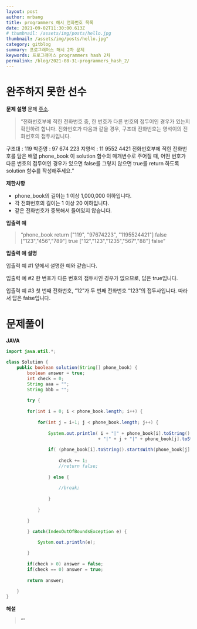 ```yaml
---
layout: post
author: mrbang
title: programmers_해시_전화번호 목록
date: 2021-09-02T11:30:00.613Z
# thumbnail: /assets/img/posts/hello.jpg
thumbnail: /assets/img/posts/hello.jpg"
category: gitblog
summary: 프로그래머스 해시 2차 문제 
keywords: 프로그래머스 programmers hash 2차 
permalink: /blog/2021-08-31-programmers_hash_2/
---
```

# 완주하지 못한 선수

**문제 설명** 문제 [주소](https://programmers.co.kr/learn/courses/30/lessons/42577).

> “전화번호부에 적힌 전화번호 중, 한 번호가 다른 번호의 접두어인 경우가 있는지 확인하려 합니다.
전화번호가 다음과 같을 경우, 구조대 전화번호는 영석이의 전화번호의 접두사입니다.

구조대 : 119
박준영 : 97 674 223
지영석 : 11 9552 4421
전화번호부에 적힌 전화번호를 담은 배열 phone_book 이 solution 함수의 매개변수로 주어질 때, 어떤 번호가 다른 번호의 접두어인 경우가 있으면 false를 그렇지 않으면 true를 return 하도록 solution 함수를 작성해주세요.”

**제한사항** 

* phone_book의 길이는 1 이상 1,000,000 이하입니다.
* 각 전화번호의 길이는 1 이상 20 이하입니다.
* 같은 전화번호가 중복해서 들어있지 않습니다.

**입출력 예** 

> “phone_book	return
["119", "97674223", "1195524421"]	false
["123","456","789"]	true
["12","123","1235","567","88"]	false”

**입출력 예 설명** 

입출력 예 #1
앞에서 설명한 예와 같습니다.

입출력 예 #2
한 번호가 다른 번호의 접두사인 경우가 없으므로, 답은 true입니다.

입출력 예 #3
첫 번째 전화번호, “12”가 두 번째 전화번호 “123”의 접두사입니다. 따라서 답은 false입니다.

# 문제풀이 

**JAVA** 
```java
import java.util.*;

class Solution {
    public boolean solution(String[] phone_book) {
        boolean answer = true;
        int check = 0;     
        String aaa = "";
        String bbb = "";
        
        try {
        
        for(int i = 0; i < phone_book.length; i++) {       
            
            for(int j = i+1; j < phone_book.length; j++) {   
                
                System.out.println( i + "|" + phone_book[i].toString() 
                                   + "|" + j + "|" + phone_book[j].toString() + "####" );
                
                if( (phone_book[i].toString().startsWith(phone_book[j].toString()) ) && (phone_book[i].toString() != phone_book[j].toString()) ) {
                    
                    check += 1;  
                    //return false;
                    
                } else {
                    
                    //break;
                    
                } 
                 
            }
      
        }
            
        } catch(IndexOutOfBoundsException e) {

			System.out.println(e);

		}
            
        if(check > 0) answer = false; 
        if(check == 0) answer = true; 
        
        return answer;
        
    }
}
```

**해설** 

> “”
